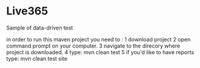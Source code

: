 Live365
=======

Sample of data-driven test

in order to run this maven project you need to :
1 download project
2 open command prompt on your computer.
3 navigate to the direcory where project is downloaded.
4 type: mvn clean test
5 if you'd like to have reports type: mvn clean test site

